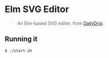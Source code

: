 # Elm SVG Editor
> An Elm-based SVG editor, from [DailyDrip](https://www.dailydrip.com).

## Running it

```sh
$ ./start.sh
```
